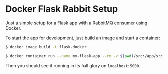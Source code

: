 # Docker Flask Rabbit Setup

Just a simple setup for a Flask app with a RabbitMQ consumer using Docker.

To start the app for development, just build an image and start a container:

```sh
$ docker image build -t flask-docker .

$ docker container run --name my-flask-app --rm -v $(pwd)/src:/app/src -p 5000:5000 flask-docker
```

Then you should see it running in its full glory on `localhost:5000`.
